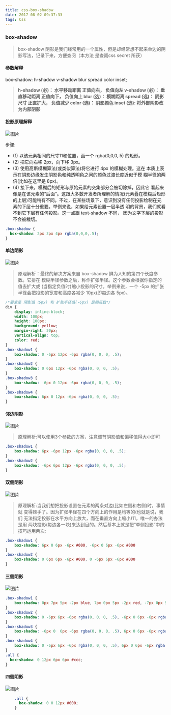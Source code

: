 ```yaml
---
title: css-box-shadow
date: 2017-08-02 09:37:33
tags: Css
---
```

### box-shadow
> box-shadow 阴影是我们经常用的一个属性，但是却经常想不起来单边的阴影写法，记录下来，方便查阅（本方法 是查阅css secret 所获）

#### 参数解释
box-shadow: h-shadow v-shadow blur spread color inset;

>   **h-shadow (必)： 水平移动距离 正值向右， 负值向左
    v-shadow (必)： 垂直移动距离 正值向下， 负值向上
    blur (选)：     模糊距离
    spread (选)：   阴影尺寸 正直扩大， 负值减少
    color (选)：    阴影颜色
    inset (选):     将外部阴影改为内部阴影**

#### 投影原理解释
![图片](http://static.zeroyh.cn/box-shadow.jpeg)

步骤:
* (1) 以该元素相同的尺寸11和位置，画一个 rgba(0,0,0,.5) 的矩形。
* (2) 把它向右移 2px，向下移 3px。
* (3) 使用高斯模糊算法(或类似算法)将它进行 4px 的模糊处理。这在 本质上表示在阴影边缘发生阴影色和纯透明色之间的颜色过渡长度近似于模 糊半径的两倍(比如在这里是 8px)。
* (4) 接下来，模糊后的矩形与原始元素的交集部分会被切除掉，因此它 看起来像是在该元素的“后面”。这跟大多数开发者所理解的情况(元素叠在模糊后矩形的上层)可能稍有不同。不过，在某些场景下，意识到没有任何投影绘制在元素的下层十分重要。举例来说，如果给元素设置一层半透 明的背景，我们就看不到它下层有任何投影。这一点跟 text-shadow 不同， 因为文字下层的投影不会被裁切。

```css
.box-shadow {
  box-shadow: 2px 3px 4px rgba(0,0,0,.5);
}
```
#### 单边阴影
![图片](http://upload.zeroyh.cn/boxshadow-four.jpeg)
> 原理解析：最终的解决方案来自 box-shadow 鲜为人知的第四个长度参数。它排在 模糊半径参数之后，称作扩张半径。这个参数会根据你指定的值去扩大或 (当指定负值时)缩小投影的尺寸。举例来说，一个 -5px 的扩张半径会把投影的宽度和高度各减少 10px(即每边各 5px)。

```css
/*要素是 阴影值（6px) 和 扩张半径值(-6px) 是相反数*/
div {
    display: inline-block;
    width: 100px;
    height: 100px;
    background: yellow;
    margin-right: 20px;
    vertical-align: top;
    color: red;
}
.box-shadow1 {
    box-shadow: 0 -6px 12px -6px rgba(0, 0, 0, .5);
}
.box-shadow2 {
    box-shadow: 0 6px 12px -6px rgba(0, 0, 0, .5);
}
.box-shadow3 {
    box-shadow: -6px 0 12px -6px rgba(0, 0, 0, .5);
}
.box-shadow4 {
    box-shadow: 6px 0 12px -6px rgba(0, 0, 0, .5);
}

```
#### 邻边阴影
![图片](http://upload.zeroyh.cn/boxshadow-two.jpeg)
> 原理解析:可以使用3个参数的方案，注意调节阴影值和偏移值得大小即可

```css
.box-shadow1 {
    box-shadow: 6px -6px 12px -6px rgba(0, 0, 0, .5);
}
.box-shadow2 {
    box-shadow: -6px 6px 12px -6px rgba(0, 0, 0, .5);
}
```

#### 双侧阴影
![图片](http://upload.zeroyh.cn/boxshadow-three.jpeg)
> 原理解析:当我们想把投影设置在元素的两条对边(比如左侧和右侧)时，事情就 变得棘手了。因为扩张半径在四个方向上的作用是均等的(也就是说，我们 无法指定投影在水平方向上放大，而在垂直方向上缩小)11，唯一的办法是用 两块投影(每边各一块)来达到目的。然后基本上就是把“单侧投影”中的 技巧运用两次:

```css
.box-shadow1 {
    box-shadow: 6px 0 6px -6px #000, -6px 0 6px -6px #000
}
.box-shadow2 {
    box-shadow: 0 6px 6px -6px #000, 0 -6px 6px -6px #000
}
```

#### 三侧阴影
![图片](http://upload.zeroyh.cn/boxshadow-eight.jpeg)
```css
.box-shadow1 {
    box-shadow: 0px 7px 5px -2px blue, 7px 0px 5px -2px red, -7px 0px 5px -2px green;
}
.box-shadow2 {
    box-shadow: 0 -6px 6px -6px rgba(0, 0, 0, .5), -6px 0 6px -6px rgba(0, 0, 0, .5), 0 6px 6px -6px rgba(0, 0, 0, .5)
}
.box-shadow3 {
    box-shadow: -6px 0  6px -6px rgba(0, 0, 0, .5), 6px 0 6px -6px rgba(0, 0, 0, .5), 0 6px 6px -6px rgba(0, 0, 0, .5)
}
.box-shadow4 {
    box-shadow: 0 -6px 6px -6px rgba(0, 0, 0, .5), 6px 0 6px -6px rgba(0, 0, 0, .5), -6px 0 6px -6px rgba(0, 0, 0, .5)
}
.all {
  box-shadow: 0 12px 6px 6px #ccc;
}

```

#### 四侧阴影
![图片](http://upload.zeroyh.cn/boxshadow-six.jpeg)
```css
    .all {
      box-shadow: 0 0 12px #000;
    }
```
